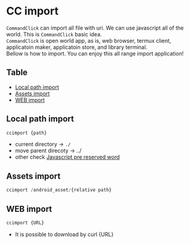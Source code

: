 # CC import

`CommandClick` can import all file with uri. We can use javascript all of the world. This is `CommandClick` basic idea.  
`CommandClick` is open world app, as is, web browser, termux client, applicatoin maker,  applicatoin store, and library terminal.    
Bellow is how to import. You can enjoy this all range import application!  


Table
-----------------
* [Local path import](#local-path-import)
* [Assets import](#assets-import)
* [WEB import](#web-import)


## Local path import

```js.js
ccimport {path}   
```

* current directory -> `./`  
* move parent direcoty -> ../  
* other check [Javascript pre reserved word](https://github.com/puutaro/CommandClick/blob/master/md/developer/js_pre_reserved_word.md)   

## Assets import

```js.js
ccimport /android_asset/{relative path}  
```

## WEB import

```js.js
ccimport {URL}  
```

* It is possible to download by curl {URL}

